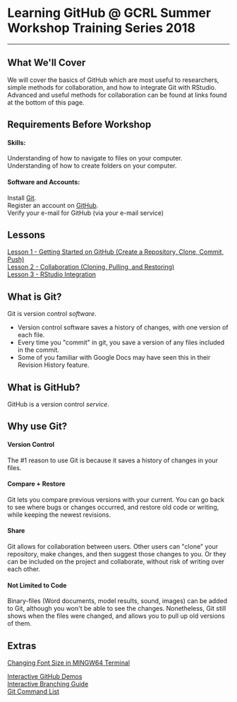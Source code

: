 # Learning GitHub @ GCRL Summer Workshop Training Series 2018
---
## What We'll Cover
We will cover the basics of GitHub which are most useful to researchers, simple methods for collaboration, and how to integrate Git with RStudio. Advanced and useful methods for collaboration can be found at links found at the bottom of this page.

## Requirements Before Workshop
#### Skills:  
Understanding of how to navigate to files on your computer.  
Understanding of how to create folders on your computer.

#### Software and Accounts:  
Install [Git](https://git-scm.com/downloads).  
Register an account on [GitHub](http://github.com).  
Verify your e-mail for GitHub (via your e-mail service)  

## Lessons
[Lesson 1 - Getting Started on GitHub (Create a Repository, Clone, Commit, Push)](lesson1.MD)  
[Lesson 2 - Collaboration (Cloning, Pulling, and Restoring)](lesson2.MD)  
[Lesson 3 - RStudio Integration](lesson3.MD)  

## What is Git?
Git is version control *software*.  
- Version control software saves a history of changes, with one version of each file.  
- Every time you "commit" in git, you save a version of any files included in the commit.  
- Some of you familiar with Google Docs may have seen this in their Revision History feature.  

## What is GitHub?
GitHub is a version control *service*.  

## Why use Git?
#### Version Control
The #1 reason to use Git is because it saves a history of changes in your files.
#### Compare + Restore
Git lets you compare previous versions with your current. You can go back to see where bugs or changes occurred, and restore old code or writing, while keeping the newest revisions.
#### Share
Git allows for collaboration between users. Other users can "clone" your repository, make changes, and then suggest those changes to you. Or they can be included on the project and collaborate, without risk of writing over each other.
#### Not Limited to Code
Binary-files (Word documents, model results, sound, images) can be added to Git, although you won't be able to see the changes. Nonetheless, Git still shows when the files were changed, and allows you to pull up old versions of them.

## Extras
[Changing Font Size in MINGW64 Terminal](fontsize.MD)  

[Interactive GitHub Demos](https://lab.github.com)  
[Interactive Branching Guide](http://learngitbranching.js.org)  
[Git Command List](https://git-scm.com/docs)  




